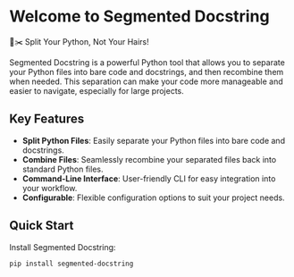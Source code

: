 # Welcome to Segmented Docstring

🐍✂️ Split Your Python, Not Your Hairs!

Segmented Docstring is a powerful Python tool that allows you to separate your Python files into bare code and docstrings, and then recombine them when needed. This separation can make your code more manageable and easier to navigate, especially for large projects.

## Key Features

- **Split Python Files**: Easily separate your Python files into bare code and docstrings.
- **Combine Files**: Seamlessly recombine your separated files back into standard Python files.
- **Command-Line Interface**: User-friendly CLI for easy integration into your workflow.
- **Configurable**: Flexible configuration options to suit your project needs.

## Quick Start

Install Segmented Docstring:

```bash
pip install segmented-docstring
